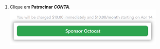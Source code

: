 1. Clique em **Patrocinar _CONTA_**. ![Botão Sponsor (Patrocinar)](/assets/images/help/sponsors/sponsor-developer-button.png)